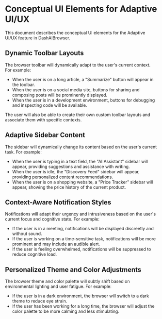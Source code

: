 # Conceptual UI Elements for Adaptive UI/UX

This document describes the conceptual UI elements for the Adaptive UI/UX feature in DashAIBrowser.

## Dynamic Toolbar Layouts

The browser toolbar will dynamically adapt to the user's current context. For example:

*   When the user is on a long article, a "Summarize" button will appear in the toolbar.
*   When the user is on a social media site, buttons for sharing and composing posts will be prominently displayed.
*   When the user is in a development environment, buttons for debugging and inspecting code will be available.

The user will also be able to create their own custom toolbar layouts and associate them with specific contexts.

## Adaptive Sidebar Content

The sidebar will dynamically change its content based on the user's current task. For example:

*   When the user is typing in a text field, the "AI Assistant" sidebar will appear, providing suggestions and assistance with writing.
*   When the user is idle, the "Discovery Feed" sidebar will appear, providing personalized content recommendations.
*   When the user is on a shopping website, a "Price Tracker" sidebar will appear, showing the price history of the current product.

## Context-Aware Notification Styles

Notifications will adapt their urgency and intrusiveness based on the user's current focus and cognitive state. For example:

*   If the user is in a meeting, notifications will be displayed discreetly and without sound.
*   If the user is working on a time-sensitive task, notifications will be more prominent and may include an audible alert.
*   If the user is feeling overwhelmed, notifications will be suppressed to reduce cognitive load.

## Personalized Theme and Color Adjustments

The browser theme and color palette will subtly shift based on environmental lighting and user fatigue. For example:

*   If the user is in a dark environment, the browser will switch to a dark theme to reduce eye strain.
*   If the user has been working for a long time, the browser will adjust the color palette to be more calming and less stimulating.
